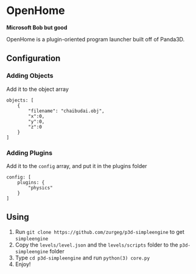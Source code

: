 # OpenHome
**Microsoft Bob but good**

OpenHome is a plugin-oriented program launcher built off of Panda3D.

## Configuration
### Adding Objects
Add it to the object array
```
objects: [
    {
        "filename": "chaibudai.obj",
        "x":0,
        "y":0,
        "z":0
    }
]
```
### Adding Plugins
Add it to the `config` array, and put it in the plugins folder
```
config: [
    plugins: {
        "physics"
    }
]
```
## Using
1. Run `git clone https://github.com/zurgeg/p3d-simpleengine` to get `simpleengine`
2. Copy the `levels/level.json` and the `levels/scripts` folder to the `p3d-simpleengine` folder
3. Type `cd p3d-simpleengine` and run `python(3) core.py`
4. Enjoy!

